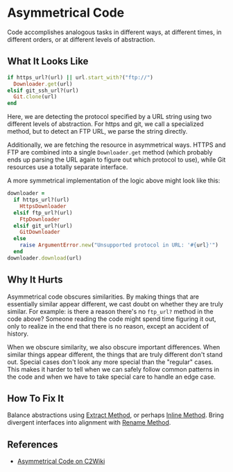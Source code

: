 # Asymmetrical Code

Code accomplishes analogous tasks in different ways, at
different times, in different orders, or at different levels
of abstraction.

## What It Looks Like

```ruby
if https_url?(url) || url.start_with?("ftp://")
  Downloader.get(url)
elsif git_ssh_url?(url)
  Git.clone(url)
end
```

Here, we are detecting the protocol specified by a URL
string using two different levels of abstraction. For https
and git, we call a specialized method, but to detect an FTP
URL, we parse the string directly.

Additionally, we are fetching the resource in asymmetrical
ways. HTTPS and FTP are combined into a single
`Downloader.get` method (which probably ends up parsing the
URL again to figure out which protocol to use), while Git
resources use a totally separate interface.

A more symmetrical implementation of the logic above might
look like this:

```ruby
downloader =
  if https_url?(url)
    HttpsDownloader
  elsif ftp_url?(url)
    FtpDownloader
  elsif git_url?(url)
    GitDownloader
  else
    raise ArgumentError.new("Unsupported protocol in URL: '#{url}'")
  end
downloader.download(url)
```

## Why It Hurts

Asymmetrical code obscures similarities. By making things
that are essentially similar appear different, we cast doubt
on whether they are truly similar. For example: is there a
reason there's no `ftp_url?` method in the code above?
Someone reading the code might spend time figuring it out,
only to realize in the end that there is no reason, except
an accident of history.

When we obscure similarity, we also obscure important
differences. When similar things appear different, the
things that are truly different don't stand out. Special
cases don't look any more special than the "regular" cases.
This makes it harder to tell when we can safely follow
common patterns in the code and when we have to take
special care to handle an edge case.

## How To Fix It

Balance abstractions using [Extract Method](../refactorings/extract-method.md), or perhaps
[Inline Method](../refactorings/inline-method.md). Bring
divergent interfaces into alignment with [Rename
Method](../refactorings/rename-method.md).

## References

- [Asymmetrical Code on C2Wiki](http://wiki.c2.com/?AsymmetricalCode)
